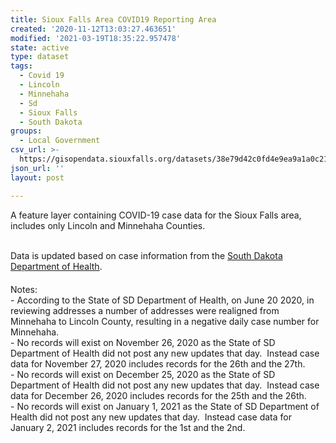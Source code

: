 ```yaml
---
title: Sioux Falls Area COVID19 Reporting Area
created: '2020-11-12T13:03:27.463651'
modified: '2021-03-19T18:35:22.957478'
state: active
type: dataset
tags:
  - Covid 19
  - Lincoln
  - Minnehaha
  - Sd
  - Sioux Falls
  - South Dakota
groups:
  - Local Government
csv_url: >-
  https://gisopendata.siouxfalls.org/datasets/38e79d42c0fd4e9ea9a1a0c2189b6201_0.csv?outSR=%7B%22latestWkid%22%3A3857%2C%22wkid%22%3A102100%7D
json_url: ''
layout: post

---
```

A feature layer containing COVID-19 case data for the Sioux Falls area, includes only Lincoln and Minnehaha Counties.<div><br /></div><div>Data is updated based on case information from the <a href='https://doh.sd.gov/news/Coronavirus.aspx' rel='nofollow ugc' target='_blank'>South Dakota Department of Health</a>.<br /></div><div><b><span style='font-size:16px;'><br /></span></b></div><div>Notes: </div><div>- According to the State of SD Department of Health, on June 20 2020, in reviewing addresses a number of addresses were realigned from Minnehaha to Lincoln County, resulting in a negative daily case number for Minnehaha.</div><div><div><div>- No records will exist on November 26, 2020 as the State of SD Department of Health did not post any new updates that day.  Instead case data for November 27, 2020 includes records for the 26th and the 27th.</div><div>- No records will exist on December 25, 2020 as the State of SD Department of Health did not post any new updates that day.  Instead case data for December 26, 2020 includes records for the 25th and the 26th. </div></div><div>- No records will exist on January 1, 2021 as the State of SD Department of Health did not post any new updates that day.  Instead case data for January 2, 2021 includes records for the 1st and the 2nd. </div></div>
